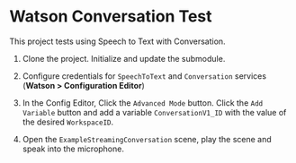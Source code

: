 # Watson Conversation Test
This project tests using Speech to Text with Conversation. 

1. Clone the project. Initialize and update the submodule.

1. Configure credentials for `SpeechToText` and `Conversation` services (**Watson > Configuration Editor**)	

1. In the Config Editor, Click the `Advanced Mode` button. Click the `Add Variable` button and add a variable `ConversationV1_ID` with the value of the desired `WorkspaceID`.

1. Open the `ExampleStreamingConversation` scene, play the scene and speak into the microphone.
